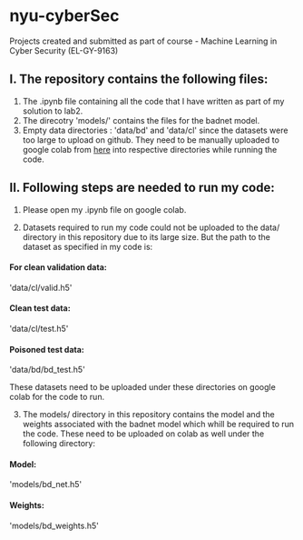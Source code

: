 # nyu-cyberSec
Projects created and submitted as part of course - Machine Learning in Cyber Security (EL-GY-9163)

## I. The repository contains the following files:

1. The .ipynb file containing all the code that I have written as part of my solution to lab2.
2. The direcotry 'models/' contains the files for the badnet model.
3. Empty data directories : 'data/bd' and 'data/cl' since the datasets were too large to upload on github. They need to be manually uploaded to google colab from [here](https://drive.google.com/drive/folders/1Rs68uH8Xqa4j6UxG53wzD0uyI8347dSq) into respective directories while running the code.

## II. Following steps are needed to run my code:

1. Please open my .ipynb file on google colab.

2. Datasets required to run my code could not be uploaded to the data/ directory in this repository due to its large size. But the path to the dataset as specified in my code is:

#### For clean validation data:
'data/cl/valid.h5'

#### Clean test data:
'data/cl/test.h5'

#### Poisoned test data:
'data/bd/bd_test.h5'

These datasets need to be uploaded under these directories on google colab for the code to run.

3. The models/ directory in this repository contains the model and the weights associated with the badnet model which whill be required to run the code. These need to be uploaded on colab as well under the following directory:

#### Model:
'models/bd_net.h5'

#### Weights:
'models/bd_weights.h5'
